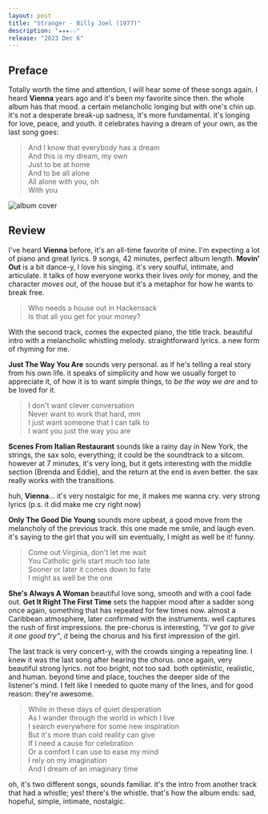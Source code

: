 ```yaml
---
layout: post
title: "Stranger - Billy Joel (1977)"
description: "★★★☆☆"
release: "2023 Dec 6"
---
```


## Preface
Totally worth the time and attention, I will hear some of these songs again. I heard **Vienna** years ago and it's been my favorite since then. the whole album has that mood. a certain melancholic longing but with one's chin up. it's not a desperate break-up sadness, it's more fundamental. it's longing for love, peace, and youth. it celebrates having a dream of your own, as the last song goes:

> And I know that everybody has a dream  
> And this is my dream, my own  
> Just to be at home  
> And to be all alone  
> All alone with you, oh  
> With you

<img id="cover" alt="album cover" src="https://upload.wikimedia.org/wikipedia/en/f/f5/Thestranger1977.jpg">

## Review

I've heard **Vienna** before, it's an all-time favorite of mine. I'm expecting a lot of piano and great lyrics. 9 songs, 42 minutes, perfect album length. **Movin' Out** is a bit dance-y, I love his singing. it's very soulful, intimate, and articulate. it talks of how everyone works their lives _only_ for money, and the character _moves out_, of the house but it's a metaphor for how he wants to break free.

> Who needs a house out in Hackensack  
> Is that all you get for your money?

With the second track, comes the expected piano, the title track. beautiful intro with a melancholic whistling melody. straightforward lyrics. a new form of rhyming for me.

**Just The Way You Are** sounds very personal. as if he's telling a real story from his own life. it speaks of simplicity and how we usually forget to appreciate it, of how it is to want simple things, to _be the way we are_ and to be loved for it.

> I don't want clever conversation  
> Never want to work that hard, mm  
> I just want someone that I can talk to  
> I want you just the way you are

**Scenes From Italian Restaurant** sounds like a rainy day in New York, the strings, the sax solo, everything; it could be the soundtrack to a sitcom. however at 7 minutes, it's very long, but it gets interesting with the middle section (Brenda and Eddie), and the return at the end is even better. the sax really works with the transitions.

huh, **Vienna**... it's very nostalgic for me, it makes me wanna cry. very strong lyrics (p.s. it did make me cry right now)

**Only The Good Die Young** sounds more upbeat, a good move from the melancholy of the previous track. this one made me smile, and laugh even. it's saying to the girl that you will sin eventually, I might as well be it! funny.

> Come out Virginia, don't let me wait  
> You Catholic girls start much too late  
> Sooner or later it comes down to fate  
> I might as well be the one

**She's Always A Woman** beautiful love song, smooth and with a cool fade out. **Get It Right The First Time** sets the happier mood after a sadder song once again, something that has repeated for few times now. almost a Caribbean atmosphere, later confirmed with the instruments. well captures the rush of first impressions. the pre-chorus is interesting, _"I've got to give it one good try"_, _it_ being the chorus and his first impression of the girl.

The last track is very concert-y, with the crowds singing a repeating line. I knew it was the last song after hearing the chorus. once again, very beautiful strong lyrics. not too bright, not too sad. both optimistic, realistic, and human. beyond time and place, touches the deeper side of the listener's mind. I felt like I needed to quote many of the lines, and for good reason: they're awesome.

> While in these days of quiet desperation  
> As I wander through the world in which I live  
> I search everywhere for some new inspiration  
> But it's more than cold reality can give  
> If I need a cause for celebration  
> Or a comfort I can use to ease my mind  
> I rely on my imagination  
> And I dream of an imaginary time

oh, it's two different songs, sounds familiar. it's the intro from another track that had a whistle; yes! there's the whistle. that's how the album ends: sad, hopeful, simple, intimate, nostalgic.
